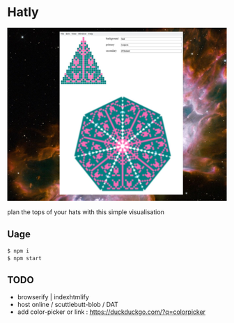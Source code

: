 # Hatly

![preview](./hatly.jpg)

plan the tops of your hats with this simple visualisation

## Uage

```bash
$ npm i
$ npm start
```

## TODO

- browserify | indexhtmlify
- host online / scuttlebutt-blob / DAT
- add color-picker or link : https://duckduckgo.com/?q=colorpicker
